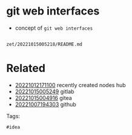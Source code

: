 # git web interfaces

- concept of `git web interfaces`

```
```

` zet/20221015005218/README.md `

# Related

- [20221012171100](/zet/20221012171100/README.md) recently created nodes hub
- [20221015005249](/zet/20221015005249/README.md) gitlab
- [20221015004916](/zet/20221015004916/README.md) gitea
- [20221007194303](/zet/20221007194303/README.md) github

Tags:

    #idea
